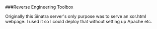 ###Reverse Engineering Toolbox

Originally this Sinatra server's only purpose was to serve an xor.html webpage.  I used it so I could deploy that without setting up Apache etc.

